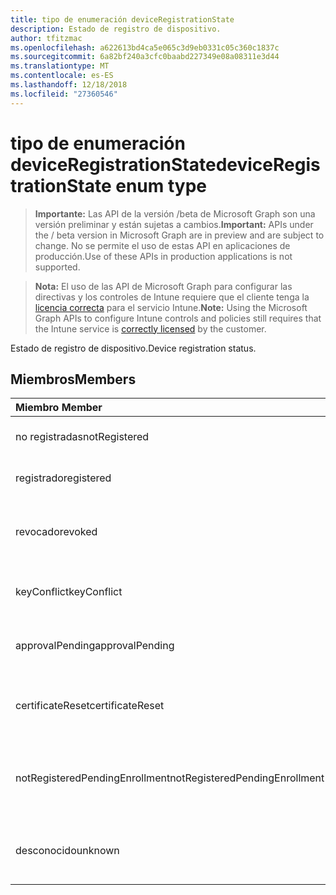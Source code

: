 ```yaml
---
title: tipo de enumeración deviceRegistrationState
description: Estado de registro de dispositivo.
author: tfitzmac
ms.openlocfilehash: a622613bd4ca5e065c3d9eb0331c05c360c1837c
ms.sourcegitcommit: 6a82bf240a3cfc0baabd227349e08a08311e3d44
ms.translationtype: MT
ms.contentlocale: es-ES
ms.lasthandoff: 12/18/2018
ms.locfileid: "27360546"
---
```

# <a name="deviceregistrationstate-enum-type"></a><span data-ttu-id="6f67c-103">tipo de enumeración deviceRegistrationState</span><span class="sxs-lookup"><span data-stu-id="6f67c-103">deviceRegistrationState enum type</span></span>

> <span data-ttu-id="6f67c-104">**Importante:** Las API de la versión /beta de Microsoft Graph son una versión preliminar y están sujetas a cambios.</span><span class="sxs-lookup"><span data-stu-id="6f67c-104">**Important:** APIs under the / beta version in Microsoft Graph are in preview and are subject to change.</span></span> <span data-ttu-id="6f67c-105">No se permite el uso de estas API en aplicaciones de producción.</span><span class="sxs-lookup"><span data-stu-id="6f67c-105">Use of these APIs in production applications is not supported.</span></span>

> <span data-ttu-id="6f67c-106">**Nota:** El uso de las API de Microsoft Graph para configurar las directivas y los controles de Intune requiere que el cliente tenga la [licencia correcta](https://go.microsoft.com/fwlink/?linkid=839381) para el servicio Intune.</span><span class="sxs-lookup"><span data-stu-id="6f67c-106">**Note:** Using the Microsoft Graph APIs to configure Intune controls and policies still requires that the Intune service is [correctly licensed](https://go.microsoft.com/fwlink/?linkid=839381) by the customer.</span></span>

<span data-ttu-id="6f67c-107">Estado de registro de dispositivo.</span><span class="sxs-lookup"><span data-stu-id="6f67c-107">Device registration status.</span></span>
## <a name="members"></a><span data-ttu-id="6f67c-108">Miembros</span><span class="sxs-lookup"><span data-stu-id="6f67c-108">Members</span></span>
|<span data-ttu-id="6f67c-109">Miembro	</span><span class="sxs-lookup"><span data-stu-id="6f67c-109">Member</span></span>|<span data-ttu-id="6f67c-110">Valor</span><span class="sxs-lookup"><span data-stu-id="6f67c-110">Value</span></span>|<span data-ttu-id="6f67c-111">Descripción</span><span class="sxs-lookup"><span data-stu-id="6f67c-111">Description</span></span>|
|:---|:---|:---|
|<span data-ttu-id="6f67c-112">no registradas</span><span class="sxs-lookup"><span data-stu-id="6f67c-112">notRegistered</span></span>|<span data-ttu-id="6f67c-113">0</span><span class="sxs-lookup"><span data-stu-id="6f67c-113">0</span></span>|<span data-ttu-id="6f67c-114">El dispositivo no está registrado.</span><span class="sxs-lookup"><span data-stu-id="6f67c-114">The device is not registered.</span></span>|
|<span data-ttu-id="6f67c-115">registrado</span><span class="sxs-lookup"><span data-stu-id="6f67c-115">registered</span></span>|<span data-ttu-id="6f67c-116">2</span><span class="sxs-lookup"><span data-stu-id="6f67c-116">2</span></span>|<span data-ttu-id="6f67c-117">El dispositivo está registrado.</span><span class="sxs-lookup"><span data-stu-id="6f67c-117">The device is registered.</span></span>|
|<span data-ttu-id="6f67c-118">revocado</span><span class="sxs-lookup"><span data-stu-id="6f67c-118">revoked</span></span>|<span data-ttu-id="6f67c-119">3</span><span class="sxs-lookup"><span data-stu-id="6f67c-119">3</span></span>|<span data-ttu-id="6f67c-120">El dispositivo se ha bloqueado, borre o retirado.</span><span class="sxs-lookup"><span data-stu-id="6f67c-120">The device has been blocked, wiped or retired.</span></span>|
|<span data-ttu-id="6f67c-121">keyConflict</span><span class="sxs-lookup"><span data-stu-id="6f67c-121">keyConflict</span></span>|<span data-ttu-id="6f67c-122">4</span><span class="sxs-lookup"><span data-stu-id="6f67c-122">4</span></span>|<span data-ttu-id="6f67c-123">El dispositivo tiene un conflicto de clave.</span><span class="sxs-lookup"><span data-stu-id="6f67c-123">The device has a key conflict.</span></span>|
|<span data-ttu-id="6f67c-124">approvalPending</span><span class="sxs-lookup"><span data-stu-id="6f67c-124">approvalPending</span></span>|<span data-ttu-id="6f67c-125">5</span><span class="sxs-lookup"><span data-stu-id="6f67c-125">5</span></span>|<span data-ttu-id="6f67c-126">El dispositivo está pendiente de aprobación.</span><span class="sxs-lookup"><span data-stu-id="6f67c-126">The device is pending approval.</span></span>|
|<span data-ttu-id="6f67c-127">certificateReset</span><span class="sxs-lookup"><span data-stu-id="6f67c-127">certificateReset</span></span>|<span data-ttu-id="6f67c-128">6</span><span class="sxs-lookup"><span data-stu-id="6f67c-128">6</span></span>|<span data-ttu-id="6f67c-129">Se ha restablecido el certificado del dispositivo.</span><span class="sxs-lookup"><span data-stu-id="6f67c-129">The device certificate has been reset.</span></span>|
|<span data-ttu-id="6f67c-130">notRegisteredPendingEnrollment</span><span class="sxs-lookup"><span data-stu-id="6f67c-130">notRegisteredPendingEnrollment</span></span>|<span data-ttu-id="6f67c-131">7</span><span class="sxs-lookup"><span data-stu-id="6f67c-131">7</span></span>|<span data-ttu-id="6f67c-132">El dispositivo no está registrado y las pendientes de inscripción.</span><span class="sxs-lookup"><span data-stu-id="6f67c-132">The device is not registered and pending enrollment.</span></span>|
|<span data-ttu-id="6f67c-133">desconocido</span><span class="sxs-lookup"><span data-stu-id="6f67c-133">unknown</span></span>|<span data-ttu-id="6f67c-134">8</span><span class="sxs-lookup"><span data-stu-id="6f67c-134">8</span></span>|<span data-ttu-id="6f67c-135">El estado de registro de dispositivo es desconocido.</span><span class="sxs-lookup"><span data-stu-id="6f67c-135">The device registration status is unknown.</span></span>|





